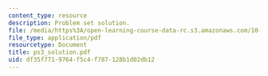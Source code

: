 ```yaml
---
content_type: resource
description: Problem set solution.
file: /media/https%3A/open-learning-course-data-rc.s3.amazonaws.com/10-675j-computational-quantum-mechanics-of-molecular-and-extended-systems-fall-2004/df35f7719764f5c4f787128b1d02db12_ps3_solution.pdf
file_type: application/pdf
resourcetype: Document
title: ps3_solution.pdf
uid: df35f771-9764-f5c4-f787-128b1d02db12
---
```


